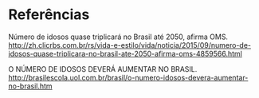 # Referências

Número de idosos quase triplicará no Brasil até 2050, afirma OMS. http://zh.clicrbs.com.br/rs/vida-e-estilo/vida/noticia/2015/09/numero-de-idosos-quase-triplicara-no-brasil-ate-2050-afirma-oms-4859566.html

O NÚMERO DE IDOSOS DEVERÁ AUMENTAR NO BRASIL. http://brasilescola.uol.com.br/brasil/o-numero-idosos-devera-aumentar-no-brasil.htm

